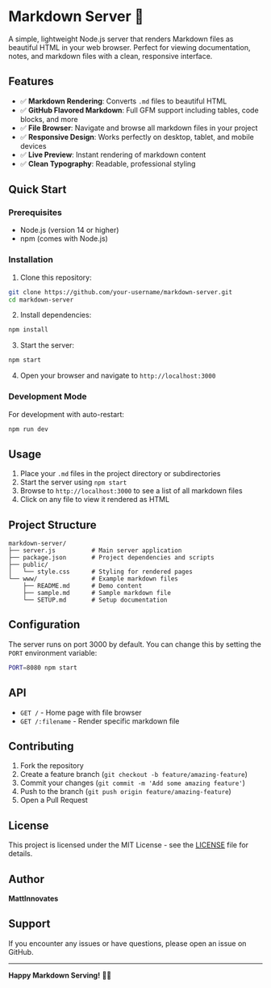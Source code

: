 # Markdown Server 🚀

A simple, lightweight Node.js server that renders Markdown files as beautiful HTML in your web browser. Perfect for viewing documentation, notes, and markdown files with a clean, responsive interface.

## Features

- ✅ **Markdown Rendering**: Converts `.md` files to beautiful HTML
- ✅ **GitHub Flavored Markdown**: Full GFM support including tables, code blocks, and more
- ✅ **File Browser**: Navigate and browse all markdown files in your project
- ✅ **Responsive Design**: Works perfectly on desktop, tablet, and mobile devices
- ✅ **Live Preview**: Instant rendering of markdown content
- ✅ **Clean Typography**: Readable, professional styling

## Quick Start

### Prerequisites

- Node.js (version 14 or higher)
- npm (comes with Node.js)

### Installation

1. Clone this repository:
```bash
git clone https://github.com/your-username/markdown-server.git
cd markdown-server
```

2. Install dependencies:
```bash
npm install
```

3. Start the server:
```bash
npm start
```

4. Open your browser and navigate to `http://localhost:3000`

### Development Mode

For development with auto-restart:
```bash
npm run dev
```

## Usage

1. Place your `.md` files in the project directory or subdirectories
2. Start the server using `npm start`
3. Browse to `http://localhost:3000` to see a list of all markdown files
4. Click on any file to view it rendered as HTML

## Project Structure

```
markdown-server/
├── server.js          # Main server application
├── package.json       # Project dependencies and scripts
├── public/
│   └── style.css      # Styling for rendered pages
└── www/               # Example markdown files
    ├── README.md      # Demo content
    ├── sample.md      # Sample markdown file
    └── SETUP.md       # Setup documentation
```

## Configuration

The server runs on port 3000 by default. You can change this by setting the `PORT` environment variable:

```bash
PORT=8080 npm start
```

## API

- `GET /` - Home page with file browser
- `GET /:filename` - Render specific markdown file

## Contributing

1. Fork the repository
2. Create a feature branch (`git checkout -b feature/amazing-feature`)
3. Commit your changes (`git commit -m 'Add some amazing feature'`)
4. Push to the branch (`git push origin feature/amazing-feature`)
5. Open a Pull Request

## License

This project is licensed under the MIT License - see the [LICENSE](LICENSE) file for details.

## Author

**MattInnovates**

## Support

If you encounter any issues or have questions, please open an issue on GitHub.

---

**Happy Markdown Serving!** 📝✨